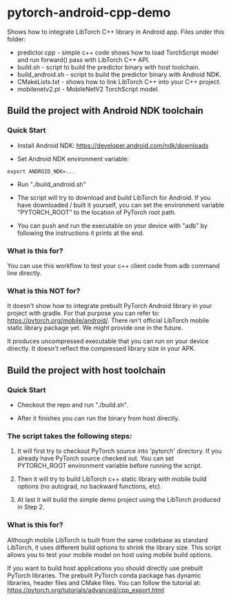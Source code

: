 # pytorch-android-cpp-demo

Shows how to integrate LibTorch C++ library in Android app. Files under this folder:
* predictor.cpp - simple c++ code shows how to load TorchScript model and run forward() pass with LibTorch C++ API.
* build.sh - script to build the predictor binary with host toolchain.
* build_android.sh - script to build the predictor binary with Android NDK.
* CMakeLists.txt - shows how to link LibTorch C++ into your C++ project.
* mobilenetv2.pt - MobileNetV2 TorchScript model.

## Build the project with Android NDK toolchain

### Quick Start

- Install Android NDK: https://developer.android.com/ndk/downloads

- Set Android NDK environment variable:
```
export ANDROID_NDK=...
```

- Run "./build_android.sh"

- The script will try to download and build LibTorch for Android. If you have downloaded / built it yourself, you can set the environment variable "PYTORCH_ROOT" to the location of PyTorch root path.

- You can push and run the executable on your device with "adb" by following the instructions it prints at the end.

### What is this for?

You can use this workflow to test your c++ client code from adb command line directly.

### What is this NOT for?

It doesn't show how to integrate prebuilt PyTorch Android library in your project with gradle. For that purpose you can refer to: https://pytorch.org/mobile/android/. There isn't official LibTorch mobile static library package yet. We might provide one in the future.

It produces uncompressed executable that you can run on your device directly. It doesn't reflect the compressed library size in your APK.

## Build the project with host toolchain

### Quick Start

- Checkout the repo and run "./build.sh".

- After it finishes you can run the binary from host directly.

### The script takes the following steps:

1. It will first try to checkout PyTorch source into 'pytorch' directory.
If you already have PyTorch source checked out. You can set PYTORCH_ROOT environment variable before running the script.

2. Then it will try to build LibTorch c++ static library with mobile build options (no autograd, no backward functions, etc).

3. At last it will build the simple demo project using the LibTorch produced in Step 2.

### What is this for?

Although mobile LibTorch is built from the same codebase as standard LibTorch, it uses different build options to shrink the library size. This script allows you to test your mobile model on host using mobile build options.

If you want to build host applications you should directly use prebuilt PyTorch libraries. The prebuilt PyTorch conda package has dynamic libraries, header files and CMake files. You can follow the tutorial at: https://pytorch.org/tutorials/advanced/cpp_export.html

